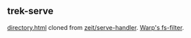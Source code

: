 ## trek-serve

[directory.html](src/directory.html) cloned from [zeit/serve-handler](https://github.com/zeit/serve-handler/blob/master/src/directory.jst).
[Warp's fs-filter](https://github.com/seanmonstar/warp/blob/master/src/filters/fs.rs).
